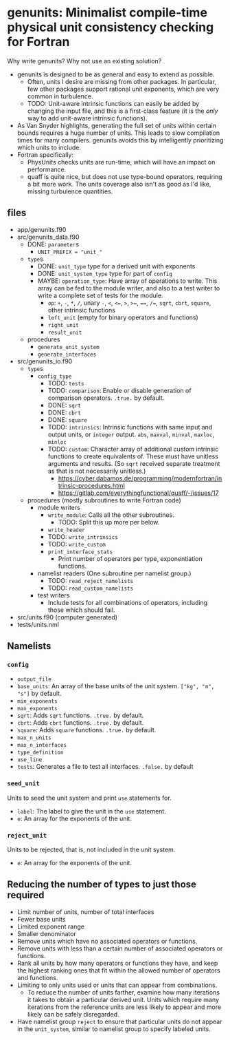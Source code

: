 # genunits: Minimalist compile-time physical unit consistency checking for Fortran

Why write genunits? Why not use an existing solution?

- genunits is designed to be as general and easy to extend as possible.
    - Often, units I desire are missing from other packages. In particular, few other packages support rational unit exponents, which are very common in turbulence.
    - TODO: Unit-aware intrinsic functions can easily be added by changing the input file, and this is a first-class feature (it is the *only* way to add unit-aware intrinsic functions).
- As Van Snyder highlights, generating the full set of units within certain bounds requires a huge number of units. This leads to slow compilation times for many compilers. genunits avoids this by intelligently prioritizing which units to include.
- Fortran specifically:
    - PhysUnits checks units are run-time, which will have an impact on performance.
    - quaff is quite nice, but does not use type-bound operators, requiring a bit more work. The units coverage also isn't as good as I'd like, missing turbulence quantities.

## files

- app/genunits.f90
- src/genunits_data.f90
    - DONE: `parameter`s
        - `UNIT_PREFIX = "unit_"`
    - `type`s
        - DONE: `unit_type` type for a derived unit with exponents
        - DONE: `unit_system_type` type for part of `config`
        - MAYBE: `operation_type`: Have array of operations to write. This array can be fed to the module writer, and also to a test writer to write a complete set of tests for the module.
            - `op`: `+`, `-`, `*`, `/`, unary `-`, `<`, `<=`, `>`, `>=`, `==`, `/=`, `sqrt`, `cbrt`, `square`, other intrinsic functions
            - `left_unit` (empty for binary operators and functions)
            - `right_unit`
            - `result_unit`
    - procedures
        - `generate_unit_system`
        - `generate_interfaces`
- src/genunits_io.f90
    - `type`s
        - `config_type`
            - TODO: `tests`
            - TODO: `comparison`: Enable or disable generation of comparison operators. `.true.` by default.
            - DONE: `sqrt`
            - DONE: `cbrt`
            - DONE: `square`
            - TODO: `intrinsics`: Intrinsic functions with same input and output units, or `integer` output. `abs`, `maxval`, `minval`, `maxloc`, `minloc`
            - TODO: `custom`: Character array of additional custom intrinsic functions to create equivalents of. These must have unitless arguments and results. (So `sqrt` received separate treatment as that is not necessarily unitless.)
                - <https://cyber.dabamos.de/programming/modernfortran/intrinsic-procedures.html>
                - <https://gitlab.com/everythingfunctional/quaff/-/issues/17>
    - procedures (mostly subroutines to write Fortran code)
        - module writers
            - `write_module`: Calls all the other subroutines.
                - TODO: Split this up more per below.
            - `write_header`
            - TODO: `write_intrinsics`
            - TODO: `write_custom`
            - `print_interface_stats`
                - Print number of operators per type, exponentiation functions.
        - namelist readers (One subroutine per namelist group.)
            - TODO: `read_reject_namelists`
            - TODO: `read_custom_namelists`
        - test writers
            - Include tests for all combinations of operators, including those which should fail.
- src/units.f90 (computer generated)
- tests/units.nml

## Namelists

### `config`

- `output_file`
- `base_units`: An array of the base units of the unit system. `["kg", "m", "s"]` by default.
- `min_exponents`
- `max_exponents`
- `sqrt`: Adds `sqrt` functions. `.true.` by default.
- `cbrt`: Adds `cbrt` functions. `.true.` by default.
- `square`: Adds `square` functions. `.true.` by default.
- `max_n_units`
- `max_n_interfaces`
- `type_definition`
- `use_line`
- `tests`: Generates a file to test all interfaces. `.false.` by default

### `seed_unit`

Units to seed the unit system and print `use` statements for.

- `label`: The label to give the unit in the `use` statement.
- `e`: An array for the exponents of the unit.

### `reject_unit`

Units to be rejected, that is, not included in the unit system.

- `e`: An array for the exponents of the unit.

## Reducing the number of types to just those required

- Limit number of units, number of total interfaces
- Fewer base units
- Limited exponent range
- Smaller denominator
- Remove units which have no associated operators or functions.
- Remove units with less than a certain number of associated operators or functions.
- Rank all units by how many operators or functions they have, and keep the highest ranking ones that fit within the allowed number of operators and functions.
- Limiting to only units used or units that can appear from combinations.
    - To reduce the number of units farther, examine how many iterations it takes to obtain a particular derived unit. Units which require many iterations from the reference units are less likely to appear and more likely can be safely disregarded.
- Have namelist group `reject` to ensure that particular units do not appear in the `unit_system`, similar to namelist group to specify labeled units.
